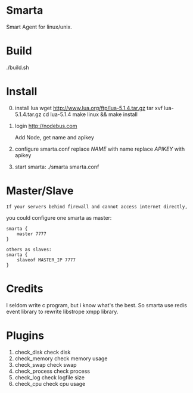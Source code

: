 # Smarta

Smart Agent for linux/unix.

# Build

./build.sh

# Install

0. install lua
	wget http://www.lua.org/ftp/lua-5.1.4.tar.gz
	tar xvf lua-5.1.4.tar.gz
	cd lua-5.1.4
	make linux && make install

1. login http://nodebus.com
	
	Add Node, get name and apikey

2. configure smarta.conf 
    replace $NAME$ with name
    replace $APIKEY$ with apikey

3. start smarta:
    ./smarta smarta.conf

# Master/Slave

	If your servers behind firewall and cannot access internet directly,
you could configure one smarta as master:

    smarta {
        master 7777
    }

	others as slaves:
    smarta {
        slaveof MASTER_IP 7777
    }

# Credits

I seldom write c program, but i know what's the best. So smarta use redis event library to rewrite libstrope xmpp library.

# Plugins

1. check_disk check disk
2. check_memory check memory usage
3. check_swap check swap
4. check_process check process
5. check_log check logfile size
6. check_cpu  check cpu usage

